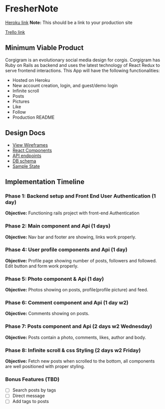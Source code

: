 # FresherNote

[Heroku link][heroku] **Note:** This should be a link to your production site

[Trello link][trello]

[heroku]: https://corgigram.herokuapp.com/
[trello]: https://trello.com/b/qte8T6LT/corgigram

## Minimum Viable Product

Corgigram is an evolutionary social media design for corgis. Corgigram has
Ruby on Rails as backend and uses the latest technology of React Redux to
serve frontend interactions. This App will have the following functionalities:

  - Hosted on Heroku
  - New account creation, login, and guest/demo login
  - Infinite scroll
  - Posts
  - Pictures
  - Like
  - Follow
  - Production README

  ## Design Docs
* [View Wireframes][wireframes]
* [React Components][components]
* [API endpoints][api-endpoints]
* [DB schema][schema]
* [Sample State][sample-state]

[wireframes]: docs/wireframes
[components]: docs/component-hierarchy.md
[sample-state]: docs/sample-state.md
[api-endpoints]: docs/api-endpoints.md
[schema]: docs/schema.md


## Implementation Timeline

### Phase 1: Backend setup and Front End User Authentication (1 day)

**Objective:** Functioning rails project with front-end Authentication

### Phase 2: Main component and Api (1 days)

**Objective:** Nav bar and footer are showing, links work properly.

### Phase 4: User profile components and Api (1 day)

**Objective:** Profile page showing number of posts, followers and followed. Edit button and form work properly.

### Phase 5: Photo component & Api (1 day)

**Objective:** Photos showing on posts, profile(profile picture) and feed.

### Phase 6: Comment component and Api (1 day w2)

**Objective:** Comments showing on posts.

### Phase 7: Posts component and Api (2 days w2 Wednesday)

**Objective:** Posts contain a photo, comments, likes, author and body.

### Phase 8: Infinite scroll & css Styling (2 days w2 Friday)

**Objective:** Fetch new posts when scrolled to the bottom, all
components are well positioned with proper styling.



### Bonus Features (TBD)
- [ ] Search posts by tags
- [ ] Direct message
- [ ] Add tags to posts
